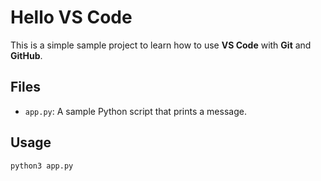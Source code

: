 # Hello VS Code

This is a simple sample project to learn how to use **VS Code** with **Git** and **GitHub**.

## Files
- `app.py`: A sample Python script that prints a message.

## Usage

```bash
python3 app.py
